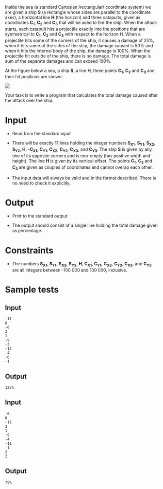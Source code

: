 Inside the sea (a standard Cartesian /rectangular/ coordinate system) we are given a ship **S** (a rectangle whose sides are parallel to the coordinate axes), a horizontal line **H** (the horizon) and three catapults, given as coordinates **C<sub>1</sub>**, **C<sub>2</sub>** and **C<sub>3</sub>** that will be used to fire the ship. When the attack starts, each catapult hits a projectile exactly into the positions that are symmetrical to **C<sub>1</sub>**, **C<sub>2</sub>** and **C<sub>3</sub>** with respect to the horizon **H**. When a projectile hits some of the corners of the ship, it causes a damage of 25%, when it hits some of the sides of the ship, the damage caused is 50% and when it hits the internal body of the ship, the damage is 100%. When the projectile hit outside of the ship, there is no damage. The total damage is sum of the separate damages and can exceed 100%.

At the figure below a sea, a ship **S**, a line **H**, three points **C<sub>1</sub>**, **C<sub>2</sub>** and **C<sub>3</sub>** and their hit positions are shown:

<img src="https://rawgit.com/Minkov/dmoj-tasks/master/easy/11math/02shipdamage/sample.png" />

Your task is to write a program that calculates the total damage caused after the attack over the ship.

# Input

- Read from the standard input

- There will be exactly **11** lines holding the integer numbers **S<sub>X1</sub>**, **S<sub>Y1</sub>**, **S<sub>X2</sub>**, **S<sub>Y2</sub>**, **H**, -**C<sub>X1</sub>**, **C<sub>Y1</sub>**, **C<sub>X2</sub>**, **C<sub>Y2</sub>**, **C<sub>X3</sub>**, and **C<sub>Y3</sub>**. The ship **S** is given by any two of its opposite corners and is non-empty (has positive width and height). The line **H** is given by its vertical offset. The points **C<sub>1</sub>**, **C<sub>2</sub>** and **C<sub>3</sub>** are given as couples of coordinates and cannot overap each other.

- The input data will always be valid and in the format described. There is no need to check it explicitly.

# Output

- Print to the standard output

- The output should consist of a single line holding the total damage given as percentage.

# Constraints

-   The numbers **S<sub>X1</sub>**, **S<sub>Y1</sub>**, **S<sub>X2</sub>**, **S<sub>Y2</sub>**, **H**, **C<sub>X1</sub>**, **C<sub>Y1</sub>**, **C<sub>X2</sub>**, **C<sub>Y2</sub>**, **C<sub>X3</sub>**, and **C<sub>Y3</sub>** are all integers between -100 000 and 100 000, inclusive.


# Sample tests

## Input

```
-11
6
-6
3
1
-9
-3
-12
-4
-6
-1
```

## Output

```
125%
```

## Input

```
-6
6
-11
3
1
-9
-4
-11
-1
2
2
```

## Output

```
75%
```